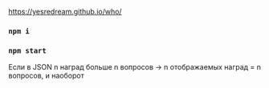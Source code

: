 https://yesredream.github.io/who/


### `npm i`
### `npm start`

Если в JSON n наград больше n вопросов -> n отображаемых наград = n вопросов, и наоборот

